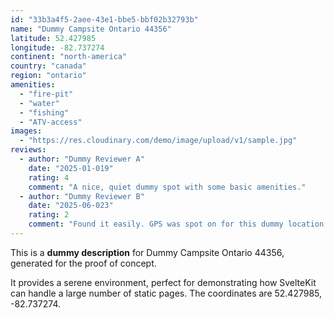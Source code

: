 ```yaml
---
id: "33b3a4f5-2aee-43e1-bbe5-bbf02b32793b"
name: "Dummy Campsite Ontario 44356"
latitude: 52.427985
longitude: -82.737274
continent: "north-america"
country: "canada"
region: "ontario"
amenities:
  - "fire-pit"
  - "water"
  - "fishing"
  - "ATV-access"
images:
  - "https://res.cloudinary.com/demo/image/upload/v1/sample.jpg"
reviews:
  - author: "Dummy Reviewer A"
    date: "2025-01-019"
    rating: 4
    comment: "A nice, quiet dummy spot with some basic amenities."
  - author: "Dummy Reviewer B"
    date: "2025-06-023"
    rating: 2
    comment: "Found it easily. GPS was spot on for this dummy location."
---
```


This is a **dummy description** for Dummy Campsite Ontario 44356, generated for the proof of concept.

It provides a serene environment, perfect for demonstrating how SvelteKit can handle a large number of static pages. The coordinates are 52.427985, -82.737274.

